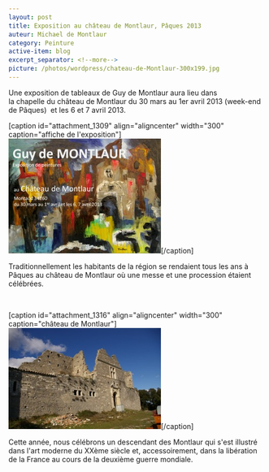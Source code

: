 ```yaml
---
layout: post
title: Exposition au château de Montlaur, Pâques 2013
auteur: Michael de Montlaur
category: Peinture
active-item: blog
excerpt_separator: <!--more-->
picture: /photos/wordpress/chateau-de-Montlaur-300x199.jpg
---
```


Une exposition de tableaux de Guy de Montlaur aura lieu dans la chapelle du château de Montlaur du 30 mars au 1er avril 2013 (week-end de Pâques)  et les 6 et 7 avril 2013.

<!--more-->

[caption id="attachment_1309" align="aligncenter" width="300" caption="affiche de l&#39;exposition"]<a href="/photos/wordpress/affiche-expo.jpg"><img class="size-medium wp-image-1309" title="affiche expo" src="/photos/wordpress/affiche-expo-300x226.jpg" alt="" width="300" height="226" /></a>[/caption]
<p style="text-align: left;">Traditionnellement les habitants de la région se rendaient tous les ans à Pâques au château de Montlaur où une messe et une procession étaient célébrées.</p>
<p style="text-align: left;">&nbsp;</p>


[caption id="attachment_1316" align="aligncenter" width="300" caption="château de Montlaur"]<a href="/photos/wordpress/chateau-de-Montlaur.jpg"><img class="size-medium wp-image-1316 " title="chateau de Montlaur" src="/photos/wordpress/chateau-de-Montlaur-300x199.jpg" alt="" width="300" height="199" /></a>[/caption]
<p style="text-align: left;">Cette année, nous célébrons un descendant des Montlaur qui s'est illustré dans l'art moderne du XXème siècle et, accessoirement, dans la libération de la France au cours de la deuxième guerre mondiale.</p>
